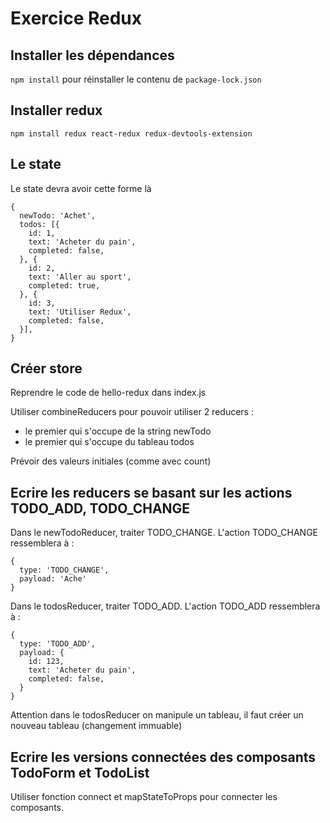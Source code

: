 # Exercice Redux

## Installer les dépendances

`npm install` pour réinstaller le contenu de `package-lock.json`

## Installer redux

`npm install redux react-redux redux-devtools-extension`

## Le state 

Le state devra avoir cette forme là

```
{
  newTodo: 'Achet',
  todos: [{
    id: 1,
    text: 'Acheter du pain',
    completed: false,
  }, {
    id: 2,
    text: 'Aller au sport',
    completed: true,
  }, {
    id: 3,
    text: 'Utiliser Redux',
    completed: false,
  }],
}
```

## Créer store

Reprendre le code de hello-redux dans index.js

Utiliser combineReducers pour pouvoir utiliser 2 reducers :

* le premier qui s'occupe de la string newTodo
* le premier qui s'occupe du tableau todos

Prévoir des valeurs initiales (comme avec count)

## Ecrire les reducers se basant sur les actions TODO_ADD, TODO_CHANGE

Dans le newTodoReducer, traiter TODO_CHANGE. L'action TODO_CHANGE ressemblera à :

```
{
  type: 'TODO_CHANGE',
  payload: 'Ache'
}
```

Dans le todosReducer, traiter TODO_ADD. L'action TODO_ADD ressemblera à :

```
{
  type: 'TODO_ADD',
  payload: {
    id: 123,
    text: 'Acheter du pain',
    completed: false,
  }
}
```

Attention dans le todosReducer on manipule un tableau, il faut
créer un nouveau tableau (changement immuable)


## Ecrire les versions connectées des composants TodoForm et TodoList

Utiliser fonction connect et mapStateToProps pour connecter les composants.

